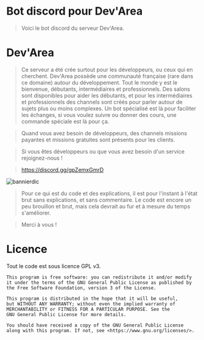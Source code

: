 Bot discord pour Dev'Area
============
> Voici le bot discord du serveur Dev'Area.

Dev'Area
============

> Ce serveur a été crée surtout pour les développeurs, ou ceux qui en cherchent. Dev'Area possède une communauté française (rare dans ce domaine) autour du développement. 
> Tout le monde y est le bienvenue, débutants, intermédiaires et professionnels. Des salons sont disponibles pour aider les débutants, et pour les intermédiaires et 
> professionnels des channels sont créés pour parler autour de sujets plus ou moins complexes.
> Un bot spécialisé est là pour faciliter les échanges, si vous voulez suivre ou donner des cours, une commande spéciale est là pour ça.

> Quand vous avez besoin de développeurs, des channels missions payantes et missions gratuites sont présents pour les clients.

> Si vous êtes développeurs ou que vous avez besoin d'un service rejoignez-nous !

> https://discord.gg/gpZemxGmrD

![bannierdic](https://user-images.githubusercontent.com/59512940/112747083-62891100-8fb3-11eb-9102-ea1466f9ecd5.png)

> Pour ce qui est du code et des explications, il est pour l'instant à l'état brut sans explications, et sans commentaire. Le code est encore un peu brouillon et brut, mais  cela devrait au fur et à mesure du temps s'améliorer.

> Merci à vous !

Licence
============

Tout le code est sous licence GPL v3.
```
This program is free software: you can redistribute it and/or modify
it under the terms of the GNU General Public License as published by
the Free Software Foundation, version 3 of the License.

This program is distributed in the hope that it will be useful,
but WITHOUT ANY WARRANTY; without even the implied warranty of
MERCHANTABILITY or FITNESS FOR A PARTICULAR PURPOSE. See the
GNU General Public License for more details.

You should have received a copy of the GNU General Public License
along with this program. If not, see <https://www.gnu.org/licenses/>.
```
